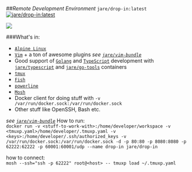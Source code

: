 ##*Remote Development Environment*
`jare/drop-in:latest`   
[![jare/drop-in:latest](https://badge.imagelayers.io/jare/drop-in:latest.svg)](https://imagelayers.io/?images=jare/drop-in:latest 'jare/drop-in:latest')  

![](http://i.imgur.com/RVTlBBO.png)

###What's in:
  - [`Alpine Linux`](http://www.alpinelinux.org/)
  - [`Vim`](http://www.vim.org/) + a ton of awesome plugins *see [`jare/vim-bundle`](https://hub.docker.com/r/jare/vim-bundle/)*
  - Good support of [`Golang`](https://golang.org/) and [`TypeScript`](http://www.typescriptlang.org/) development with [`jare/typescript`](https://hub.docker.com/r/jare/typescript/) and [`jare/go-tools`](https://hub.docker.com/r/jare/go-tools/) containers
  - [`tmux`](https://tmux.github.io/)
  - [`Fish`](http://fishshell.com/)
  - [`powerline`](https://github.com/powerline/powerline)
  - [`Mosh`](https://mosh.mit.edu/)
  - Docker client for doing stuff with `-v /var/run/docker.sock:/var/run/docker.sock`
  - Other stuff like OpenSSH, Bash etc.
  
*see [`jare/vim-bundle`](https://hub.docker.com/r/jare/vim-bundle/)*
How to run:  
  `docker run -v <stuff-to-work-with>:/home/developer/workspace -v <tmuxp.yaml>/home/developer/.tmuxp.yaml -v <keys>:/home/developer/.ssh/authorized_keys -v /var/run/docker.sock:/var/run/docker.sock -d -p 80:80 -p 8080:8080 -p 62222:62222 -p 60001:60001/udp --name drop-in jare/drop-in`  

how to connect:  
  `mosh --ssh="ssh -p 62222" root@<host> -- tmuxp load ~/.tmuxp.yaml`
